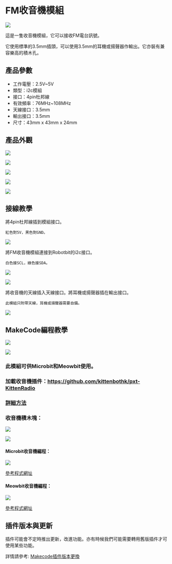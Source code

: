 # FM收音機模組

![](./images/kittenRadio1.jpg)

這是一隻收音機模組，它可以接收FM電台訊號。

它使用標準的3.5mm插頭，可以使用3.5mm的耳機或揚聲器作輸出。它亦裝有兼容樂高的積木孔。

## 產品參數

- 工作電壓：2.5V~5V
- 類型：i2c模組
- 接口：4pin杜邦線
- 有效頻率：76MHz~108MHz
- 天線接口：3.5mm
- 輸出接口：3.5mm
- 尺寸：43mm x 43mm x 24mm

## 產品外觀

![](./images/kittenRadio8.jpg)

![](./images/kittenRadio7.jpg)

![](./images/kittenRadio9.jpg)

![](./images/kittenRadio10.jpg)

![](./images/kittenRadio11.jpg)

## 接線教學

將4pin杜邦線插到模組接口。

    紅色對5V，黑色對GND。

![](./images/kittenRadio3.jpg)

將FM收音機模組連接到Robotbit的i2c接口。

    白色接SCL，綠色接SDA。
    
![](./images/kittenRadio5.png)

![](./images/kittenRadio6.jpg)
    
將收音機的天線插入天線接口。將耳機或揚聲器插在輸出接口。

    此模組只附帶天線，耳機或揚聲器需要自備。
    
![](./images/kittenRadio2.jpg)

## MakeCode編程教學

![](./PWmodules/images/mcbanner.png)

![](../meowbit/images/acbanner.png)

### 此模組可供Microbit和Meowbit使用。

### 加載收音機插件：https://github.com/kittenbothk/pxt-KittenRadio

### [詳細方法](../Makecode/powerBrickMC)

### 收音機積木塊：

![](./images/radioblocks1.png)

![](./images/radioblocks2.png)

#### Microbit收音機編程：

![](./images/radiocode1.png)

[參考程式網址](https://makecode.microbit.org/_7toH1mcCwcyb)

#### Meowbit收音機編程：

![](./images/radiocode3.png)

[參考程式網址](https://makecode.com/_YYiLzY5t5X2s)

## 插件版本與更新

插件可能會不定時推出更新，改進功能。亦有時候我們可能需要轉用舊版插件才可使用某些功能。

詳情請參考: [Makecode插件版本更換](../../Makecode/makecode_extensionUpdate)